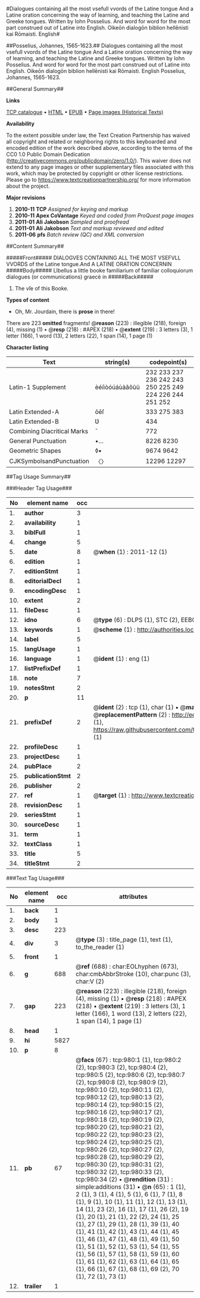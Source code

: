 #Dialogues containing all the most vsefull vvords of the Latine tongue And a Latine oration concerning the way of learning, and teaching the Latine and Greeke tongues. Written by Iohn Posselius. And word for word for the most part construed out of Latine into English. Oikeōn dialogōn biblion hellēnisti kai Rōmaisti. English#

##Posselius, Johannes, 1565-1623.##
Dialogues containing all the most vsefull vvords of the Latine tongue And a Latine oration concerning the way of learning, and teaching the Latine and Greeke tongues. Written by Iohn Posselius. And word for word for the most part construed out of Latine into English.
Oikeōn dialogōn biblion hellēnisti kai Rōmaisti. English
Posselius, Johannes, 1565-1623.

##General Summary##

**Links**

[TCP catalogue](http://www.ota.ox.ac.uk/tcp/)  • 
[HTML](http://tei.it.ox.ac.uk/tcp/Texts-HTML/free/A09/A09865.html)  • 
[EPUB](http://tei.it.ox.ac.uk/tcp/Texts-EPUB/free/A09/A09865.epub) • 
[Page images (Historical Texts)](https://historicaltexts.jisc.ac.uk/eebo-99836695e)

**Availability**

To the extent possible under law, the Text Creation Partnership has waived all copyright and related or neighboring rights to this keyboarded and encoded edition of the work described above, according to the terms of the CC0 1.0 Public Domain Dedication (http://creativecommons.org/publicdomain/zero/1.0/). This waiver does not extend to any page images or other supplementary files associated with this work, which may be protected by copyright or other license restrictions. Please go to https://www.textcreationpartnership.org/ for more information about the project.

**Major revisions**

1. __2010-11__ __TCP__ *Assigned for keying and markup*
1. __2010-11__ __Apex CoVantage__ *Keyed and coded from ProQuest page images*
1. __2011-01__ __Ali Jakobson__ *Sampled and proofread*
1. __2011-01__ __Ali Jakobson__ *Text and markup reviewed and edited*
1. __2011-06__ __pfs__ *Batch review (QC) and XML conversion*

##Content Summary##

#####Front#####
DIALOGVES CONTAINING ALL THE MOST VSEFVLL VVORDS of the Latine tongue.And A LATINE ORATION CONCERNIN
#####Body#####
LIbellus a little booke familiarium of familiar colloquiorum dialogues (or communications) graecè in
#####Back#####

1. The vſe of this Booke.

**Types of content**

  * Oh, Mr. Jourdain, there is **prose** in there!

There are 223 **omitted** fragments! 
 @__reason__ (223) : illegible (218), foreign (4), missing (1)  •  @__resp__ (218) : #APEX (218)  •  @__extent__ (219) : 3 letters (3), 1 letter (166), 1 word (13), 2 letters (22), 1 span (14), 1 page (1)

**Character listing**


|Text|string(s)|codepoint(s)|
|---|---|---|
|Latin-1 Supplement|èéíìòóúáùàâôûü|232 233 237 236 242 243 250 225 249 224 226 244 251 252|
|Latin Extended-A|ōēſ|333 275 383|
|Latin Extended-B|Ʋ|434|
|Combining             Diacritical Marks|̄|772|
|General Punctuation|•…|8226 8230|
|Geometric Shapes|◊▪|9674 9642|
|CJKSymbolsandPunctuation|〈〉|12296 12297|

##Tag Usage Summary##

###Header Tag Usage###

|No|element name|occ|attributes|
|---|---|---|---|
|1.|__author__|3||
|2.|__availability__|1||
|3.|__biblFull__|1||
|4.|__change__|5||
|5.|__date__|8| @__when__ (1) : 2011-12 (1)|
|6.|__edition__|1||
|7.|__editionStmt__|1||
|8.|__editorialDecl__|1||
|9.|__encodingDesc__|1||
|10.|__extent__|2||
|11.|__fileDesc__|1||
|12.|__idno__|6| @__type__ (6) : DLPS (1), STC (2), EEBO-CITATION (1), PROQUEST (1), VID (1)|
|13.|__keywords__|1| @__scheme__ (1) : http://authorities.loc.gov/ (1)|
|14.|__label__|5||
|15.|__langUsage__|1||
|16.|__language__|1| @__ident__ (1) : eng (1)|
|17.|__listPrefixDef__|1||
|18.|__note__|7||
|19.|__notesStmt__|2||
|20.|__p__|11||
|21.|__prefixDef__|2| @__ident__ (2) : tcp (1), char (1)  •  @__matchPattern__ (2) : ([0-9\-]+):([0-9IVX]+) (1), (.+) (1)  •  @__replacementPattern__ (2) : http://eebo.chadwyck.com/downloadtiff?vid=$1&page=$2 (1), https://raw.githubusercontent.com/textcreationpartnership/Texts/master/tcpchars.xml#$1 (1)|
|22.|__profileDesc__|1||
|23.|__projectDesc__|1||
|24.|__pubPlace__|2||
|25.|__publicationStmt__|2||
|26.|__publisher__|2||
|27.|__ref__|1| @__target__ (1) : http://www.textcreationpartnership.org/docs/. (1)|
|28.|__revisionDesc__|1||
|29.|__seriesStmt__|1||
|30.|__sourceDesc__|1||
|31.|__term__|1||
|32.|__textClass__|1||
|33.|__title__|5||
|34.|__titleStmt__|2||


###Text Tag Usage###

|No|element name|occ|attributes|
|---|---|---|---|
|1.|__back__|1||
|2.|__body__|1||
|3.|__desc__|223||
|4.|__div__|3| @__type__ (3) : title_page (1), text (1), to_the_reader (1)|
|5.|__front__|1||
|6.|__g__|688| @__ref__ (688) : char:EOLhyphen (673), char:cmbAbbrStroke (10), char:punc (3), char:V (2)|
|7.|__gap__|223| @__reason__ (223) : illegible (218), foreign (4), missing (1)  •  @__resp__ (218) : #APEX (218)  •  @__extent__ (219) : 3 letters (3), 1 letter (166), 1 word (13), 2 letters (22), 1 span (14), 1 page (1)|
|8.|__head__|1||
|9.|__hi__|5827||
|10.|__p__|8||
|11.|__pb__|67| @__facs__ (67) : tcp:980:1 (1), tcp:980:2 (2), tcp:980:3 (2), tcp:980:4 (2), tcp:980:5 (2), tcp:980:6 (2), tcp:980:7 (2), tcp:980:8 (2), tcp:980:9 (2), tcp:980:10 (2), tcp:980:11 (2), tcp:980:12 (2), tcp:980:13 (2), tcp:980:14 (2), tcp:980:15 (2), tcp:980:16 (2), tcp:980:17 (2), tcp:980:18 (2), tcp:980:19 (2), tcp:980:20 (2), tcp:980:21 (2), tcp:980:22 (2), tcp:980:23 (2), tcp:980:24 (2), tcp:980:25 (2), tcp:980:26 (2), tcp:980:27 (2), tcp:980:28 (2), tcp:980:29 (2), tcp:980:30 (2), tcp:980:31 (2), tcp:980:32 (2), tcp:980:33 (2), tcp:980:34 (2)  •  @__rendition__ (31) : simple:additions (31)  •  @__n__ (65) : 1 (1), 2 (1), 3 (1), 4 (1), 5 (1), 6 (1), 7 (1), 8 (1), 9 (1), 10 (1), 11 (1), 12 (1), 13 (1), 14 (1), 23 (2), 16 (1), 17 (1), 26 (2), 19 (1), 20 (1), 21 (1), 22 (2), 24 (1), 25 (1), 27 (1), 29 (1), 28 (1), 39 (1), 40 (1), 41 (1), 42 (1), 43 (1), 44 (1), 45 (1), 46 (1), 47 (1), 48 (1), 49 (1), 50 (1), 51 (1), 52 (1), 53 (1), 54 (1), 55 (1), 56 (1), 57 (1), 58 (1), 59 (1), 60 (1), 61 (1), 62 (1), 63 (1), 64 (1), 65 (1), 66 (1), 67 (1), 68 (1), 69 (2), 70 (1), 72 (1), 73 (1)|
|12.|__trailer__|1||
